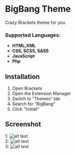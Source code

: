 BigBang Theme
==============================================
Crazy Brackets theme for you.


### Supported Languages:
- **HTML,XML**
- **CSS, SCSS, SASS**
- **JavaScript**
- **Php**

Installation
---

1. Open Brackets
2. Open the Extension Manager
3. Switch to "Themes" tab
4. Search for "BigBang"
5. Click "Install"

## Screenshot
1:
![alt text](https://raw.githubusercontent.com/hosein2398/BigBang/master/screenshots/1.JPG)
<br>
2:
![alt text](https://raw.githubusercontent.com/hosein2398/BigBang/master/screenshots/2.PNG)
<br>
3:
![alt text](https://raw.githubusercontent.com/hosein2398/BigBang/master/screenshots/3.PNG)


